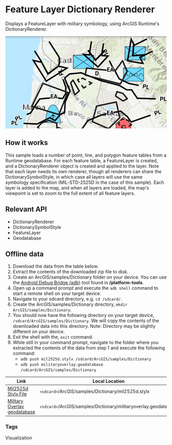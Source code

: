 # Feature Layer Dictionary Renderer

Displays a FeatureLayer with military symbology, using ArcGIS Runtime's DictionaryRenderer.

![Feature Layer Dictionary Renderer App](feature-layer-dictionary-renderer.png)

## How it works

This sample loads a number of point, line, and polygon feature tables from a Runtime geodatabase. For each feature table, a FeatureLayer is created, and a DictionaryRenderer object is created and applied to the layer. Note that each layer needs its own renderer, though all renderers can share the DictionarySymbolStyle, in which case all layers will use the same symbology specification (MIL-STD-2525D in the case of this sample). Each layer is added to the map, and when all layers are loaded, the map's viewpoint is set to zoom to the full extent of all feature layers.

## Relevant API

* DictionaryRenderer
* DictionarySymbolStyle
* FeatureLayer
* Geodatabase

## Offline data
1. Download the data from the table below.
2. Extract the contents of the downloaded zip file to disk.  
3. Create an ArcGIS/samples/Dictionary folder on your device. You can use the [Android Debug Bridge (adb)](https://developer.android.com/guide/developing/tools/adb.html) tool found in **<sdk-dir>/platform-tools**.
4. Open up a command prompt and execute the `adb shell` command to start a remote shell on your target device.
5. Navigate to your sdcard directory, e.g. `cd /sdcard/`.  
6. Create the ArcGIS/samples/Dictionary directory, `mkdir ArcGIS/samples/Dictionary`.
7. You should now have the following directory on your target device, `/sdcard/ArcGIS/samples/Dictionary`. We will copy the contents of the downloaded data into this directory. Note:  Directory may be slightly different on your device.
8. Exit the shell with the, `exit` command.
9. While still in your command prompt, navigate to the folder where you extracted the contents of the data from step 1 and execute the following command: 
	* `adb push mil2525d.stylx /sdcard/ArcGIS/samples/Dictionary`
	* `adb push militaryoverlay.geodatabase /sdcard/ArcGIS/samples/Dictionary`

Link | Local Location
---------|-------|
|[Mil2525d Stylx File](http://arcgisfordefense.maps.arcgis.com/home/item.html?id=5de1ff8d2aa243558ba057fa922beb84)| `<sdcard>`/ArcGIS/samples/Dictionary/mil2525d.stylx |
|[Military Overlay geodatabase](https://www.arcgis.com/home/item.html?id=e0d41b4b409a49a5a7ba11939d8535dc)| `<sdcard>`/ArcGIS/samples/Dictionary/militaryoverlay.geodatabase |

### Tags
Visualization
